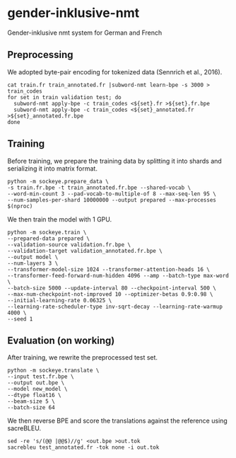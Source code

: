 # gender-inklusive-nmt
Gender-inklusive nmt system for German and French

## Preprocessing
We adopted byte-pair encoding for tokenized data (Sennrich et al., 2016).
```
cat train.fr train_annotated.fr |subword-nmt learn-bpe -s 3000 > train_codes
for set in train validation test; do
  subword-nmt apply-bpe -c train_codes <${set}.fr >${set}.fr.bpe
  subword-nmt apply-bpe -c train_codes <${set}_annotated.fr >${set}_annotated.fr.bpe
done
```
## Training
Before training, we prepare the training data by splitting it into shards and serializing it into matrix format.
```
python -m sockeye.prepare_data \
-s train.fr.bpe -t train_annotated.fr.bpe --shared-vocab \
--word-min-count 3 --pad-vocab-to-multiple-of 8 --max-seq-len 95 \
--num-samples-per-shard 10000000 --output prepared --max-processes $(nproc)
```

We then train the model with 1 GPU.
```
python -m sockeye.train \
--prepared-data prepared \
--validation-source validation.fr.bpe \
--validation-target validation_annotated.fr.bpe \
--output model \
--num-layers 3 \
--transformer-model-size 1024 --transformer-attention-heads 16 \
--transformer-feed-forward-num-hidden 4096 --amp --batch-type max-word \
--batch-size 5000 --update-interval 80 --checkpoint-interval 500 \
--max-num-checkpoint-not-improved 10 --optimizer-betas 0.9:0.98 \
--initial-learning-rate 0.06325 \
--learning-rate-scheduler-type inv-sqrt-decay --learning-rate-warmup 4000 \
--seed 1
```
## Evaluation (on working)
After training, we rewrite the preprocessed test set.
```
python -m sockeye.translate \
--input test.fr.bpe \
--output out.bpe \
--model new_model \
--dtype float16 \
--beam-size 5 \
--batch-size 64
```

We then reverse BPE and score the translations against the reference using sacreBLEU.
```
sed -re 's/(@@ |@@$)//g' <out.bpe >out.tok
sacrebleu test_annotated.fr -tok none -i out.tok
```
